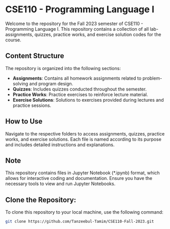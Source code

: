 # CSE110 - Programming Language I

Welcome to the repository for the Fall 2023 semester of CSE110 - Programming Language I. This repository contains a collection of all lab-assignments, quizzes, practice works, and exercise solution codes for the course.

## Content Structure

The repository is organized into the following sections:

- **Assignments**: Contains all homework assignments related to problem-solving and program design.
- **Quizzes**: Includes quizzes conducted throughout the semester.
- **Practice Works**: Practice exercises to reinforce lecture material.
- **Exercise Solutions**: Solutions to exercises provided during lectures and practice sessions.

## How to Use

Navigate to the respective folders to access assignments, quizzes, practice works, and exercise solutions. Each file is named according to its purpose and includes detailed instructions and explanations.

## Note

This repository contains files in Jupyter Notebook (*.ipynb) format, which allows for interactive coding and documentation. Ensure you have the necessary tools to view and run Jupyter Notebooks.

## Clone the Repository:

To clone this repository to your local machine, use the following command:

```sh
git clone https://github.com/Tanzeebul-Tamim/CSE110-Fall-2023.git
```
